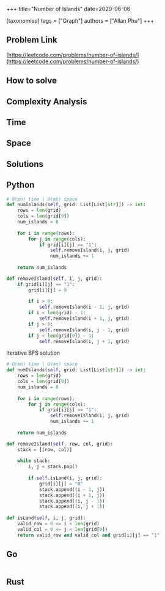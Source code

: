+++
title="Number of Islands"
date=2020-06-06

[taxonomies]
tags = ["Graph"]
authors = ["Allan Phu"]
+++

## Problem Link

[https://leetcode.com/problems/number-of-islands/](https://leetcode.com/problems/number-of-islands/)

## How to solve

## Complexity Analysis

## Time

## Space

## Solutions

## Python

``` python
# O(mn) time | O(mn) space
def numIslands(self, grid: List[List[str]]) -> int:
    rows = len(grid)
    cols = len(grid[0])
    num_islands = 0
    
    for i in range(rows):
        for j in range(cols):
            if grid[i][j] == "1":
                self.removeIsland(i, j, grid)
                num_islands += 1
    
    return num_islands

def removeIsland(self, i, j, grid):
    if grid[i][j] == "1":
        grid[i][j] = 0
        
        if i > 0:
            self.removeIsland(i - 1, j, grid)
        if i < len(grid) - 1:
            self.removeIsland(i + 1, j, grid)
        if j > 0:
            self.removeIsland(i, j - 1, grid)
        if j < len(grid[0]) - 1:
            self.removeIsland(i, j + 1, grid)
```

Iterative BFS solution

```python
# O(mn) time | O(mn) space
def numIslands(self, grid: List[List[str]]) -> int:
    rows = len(grid)
    cols = len(grid[0])
    num_islands = 0
    
    for i in range(rows):
        for j in range(cols):
            if grid[i][j] == "1":
                self.removeIsland(i, j, grid)
                num_islands += 1
    
    return num_islands

def removeIsland(self, row, col, grid):
    stack = [(row, col)]
    
    while stack:
        i, j = stack.pop()
        
        if self.isLand(i, j, grid):
            grid[i][j] = "0"
            stack.append((i - 1, j))
            stack.append((i + 1, j))
            stack.append((i, j - 1))
            stack.append((i, j + 1))
            
def isLand(self, i, j, grid):
    valid_row = 0 <= i < len(grid)
    valid_col = 0 <= j < len(grid[0])
    return valid_row and valid_col and grid[i][j] == "1"
```

## Go

``` go

```

## Rust

``` rust

```
